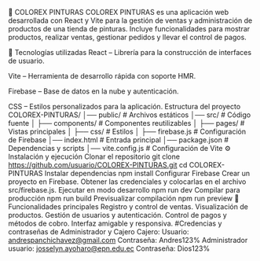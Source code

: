 🎨 COLOREX PINTURAS
COLOREX PINTURAS es una aplicación web desarrollada con React y Vite para la gestión de ventas y administración de productos de una tienda de pinturas.
Incluye funcionalidades para mostrar productos, realizar ventas, gestionar pedidos y llevar el control de pagos.

🚀 Tecnologías utilizadas
React – Librería para la construcción de interfaces de usuario.

Vite – Herramienta de desarrollo rápida con soporte HMR.

Firebase – Base de datos en la nube y autenticación.

CSS – Estilos personalizados para la aplicación.
Estructura del proyecto
COLOREX-PINTURAS/
│── public/              # Archivos estáticos
│── src/                 # Código fuente
│   ├── components/      # Componentes reutilizables
│   ├── pages/           # Vistas principales
│   ├── css/             # Estilos
│   ├── firebase.js      # Configuración de Firebase
│── index.html           # Entrada principal
│── package.json         # Dependencias y scripts
│── vite.config.js       # Configuración de Vite
⚙️ Instalación y ejecución
Clonar el repositorio
git clone https://github.com/usuario/COLOREX-PINTURAS.git
cd COLOREX-PINTURAS
Instalar dependencias
npm install
Configurar Firebase
Crear un proyecto en Firebase.
Obtener las credenciales y colocarlas en el archivo src/firebase.js.
Ejecutar en modo desarrollo
npm run dev
Compilar para producción
npm run build
Previsualizar compilación
npm run preview
📌 Funcionalidades principales
Registro y control de ventas.
Visualización de productos.
Gestión de usuarios y autenticación.
Control de pagos y métodos de cobro.
Interfaz amigable y responsiva.
#Credencias y contraseñas de Administrador y Cajero 
Cajero:
Usuario: andrespanchichavez@gmail.com
Contraseña: Andres123%
Administrador
usuario: josselyn.ayoharo@epn.edu.ec
Contraseña: Dios123%
